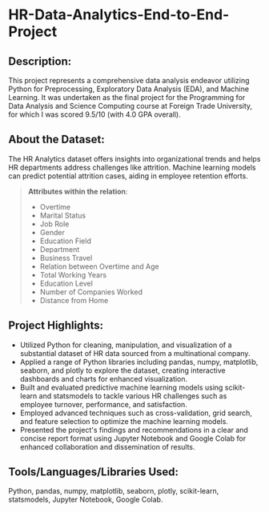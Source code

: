 # HR-Data-Analytics-End-to-End-Project

## Description:
This project represents a comprehensive data analysis endeavor utilizing Python for Preprocessing, Exploratory Data Analysis (EDA), and Machine Learning. It was undertaken as the final project for the Programming for Data Analysis and Science Computing course at Foreign Trade University, for which I was scored 9.5/10 (with 4.0 GPA overall).

## About the Dataset:
The HR Analytics dataset offers insights into organizational trends and helps HR departments address challenges like attrition. Machine learning models can predict potential attrition cases, aiding in employee retention efforts.
> **Attributes within the relation**:
> - Overtime
> - Marital Status
> - Job Role
> - Gender
> - Education Field
> - Department
> - Business Travel
> - Relation between Overtime and Age
> - Total Working Years
> - Education Level
> - Number of Companies Worked
> - Distance from Home

## Project Highlights:
- Utilized Python for cleaning, manipulation, and visualization of a substantial dataset of HR data sourced from a multinational company.
- Applied a range of Python libraries including pandas, numpy, matplotlib, seaborn, and plotly to explore the dataset, creating interactive dashboards and charts for enhanced visualization.
- Built and evaluated predictive machine learning models using scikit-learn and statsmodels to tackle various HR challenges such as employee turnover, performance, and satisfaction.
- Employed advanced techniques such as cross-validation, grid search, and feature selection to optimize the machine learning models.
- Presented the project's findings and recommendations in a clear and concise report format using Jupyter Notebook and Google Colab for enhanced collaboration and dissemination of results.

## Tools/Languages/Libraries Used:
Python, pandas, numpy, matplotlib, seaborn, plotly, scikit-learn, statsmodels, Jupyter Notebook, Google Colab.
